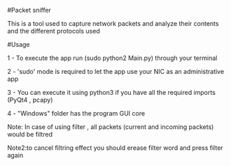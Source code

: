 #Packet sniffer

This is a tool used to capture network packets and analyze their contents and the different protocols used

#Usage

1 - To execute the app run (sudo python2 Main.py) through your terminal

2 - 'sudo' mode is required to let the app use your NIC as an administrative app

3 - You can execute it using python3 if you have all the required imports (PyQt4 , pcapy)

4 - "Windows" folder has the program GUI core 

Note: In case of using filter , all packets (current and incoming packets) would be filtred

Note2:to cancel filtring effect you should erease filter word and press filter again


